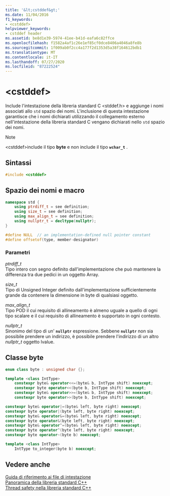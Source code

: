 ```yaml
---
title: '&lt;cstddef&gt;'
ms.date: 11/04/2016
f1_keywords:
- <cstddef>
helpviewer_keywords:
- cstddef header
ms.assetid: be8d1e39-5974-41ee-b41d-eafa6c82ffce
ms.openlocfilehash: f1582a4af1c26e1ef85cf0dce8406a4046a8fe8b
ms.sourcegitcommit: 1f009ab0f2cc4a177f2d1353d5a38f164612bdb1
ms.translationtype: MT
ms.contentlocale: it-IT
ms.lasthandoff: 07/27/2020
ms.locfileid: "87222524"
---
```

# <a name="ltcstddefgt"></a>&lt;cstddef&gt;

Include l'intestazione della libreria standard C \<stddef.h> e aggiunge i nomi associati allo `std` spazio dei nomi. L'inclusione di questa intestazione garantisce che i nomi dichiarati utilizzando il collegamento esterno nell'intestazione della libreria standard C vengano dichiarati nello `std` spazio dei nomi.

> [!NOTE]
> \<cstddef>include il tipo **byte** e non include il tipo **`wchar_t`** .

## <a name="syntax"></a>Sintassi

```cpp
#include <cstddef>
```

## <a name="namespace-and-macros"></a>Spazio dei nomi e macro

```cpp
namespace std {
    using ptrdiff_t = see definition;
    using size_t = see definition;
    using max_align_t = see definition;
    using nullptr_t = decltype(nullptr);
}

#define NULL  // an implementation-defined null pointer constant
#define offsetof(type, member-designator)
```

### <a name="parameters"></a>Parametri

*ptrdiff_t*\
Tipo intero con segno definito dall'implementazione che può mantenere la differenza tra due pedici in un oggetto Array.

*size_t*\
Tipo di Unsigned Integer definito dall'implementazione sufficientemente grande da contenere la dimensione in byte di qualsiasi oggetto.

*max_align_t*\
Tipo POD il cui requisito di allineamento è almeno uguale a quello di ogni tipo scalare e il cui requisito di allineamento è supportato in ogni contesto.

*nullptr_t*\
Sinonimo del tipo di un' **`nullptr`** espressione. Sebbene **`nullptr`** non sia possibile prendere un indirizzo, è possibile prendere l'indirizzo di un altro *nullptr_t* oggetto lvalue.

## <a name="byte-class"></a>Classe byte

```cpp
enum class byte : unsigned char {};

template <class IntType>
    constexpr byte& operator<<=(byte& b, IntType shift) noexcept;
    constexpr byte operator<<(byte b, IntType shift) noexcept;
    constexpr byte& operator>>=(byte& b, IntType shift) noexcept;
    constexpr byte operator>>(byte b, IntType shift) noexcept;

constexpr byte& operator|=(byte& left, byte right) noexcept;
constexpr byte operator|(byte left, byte right) noexcept;
constexpr byte& operator&=(byte& left, byte right) noexcept;
constexpr byte operator&(byte left, byte right) noexcept;
constexpr byte& operator^=(byte& left, byte right) noexcept;
constexpr byte operator^(byte left, byte right) noexcept;
constexpr byte operator~(byte b) noexcept;

template <class IntType>
    IntType to_integer(byte b) noexcept;
```

## <a name="see-also"></a>Vedere anche

[Guida di riferimento ai file di intestazione](../standard-library/cpp-standard-library-header-files.md)\
[Panoramica della libreria standard C++](../standard-library/cpp-standard-library-overview.md)\
[Thread safety nella libreria standard C++](../standard-library/thread-safety-in-the-cpp-standard-library.md)
